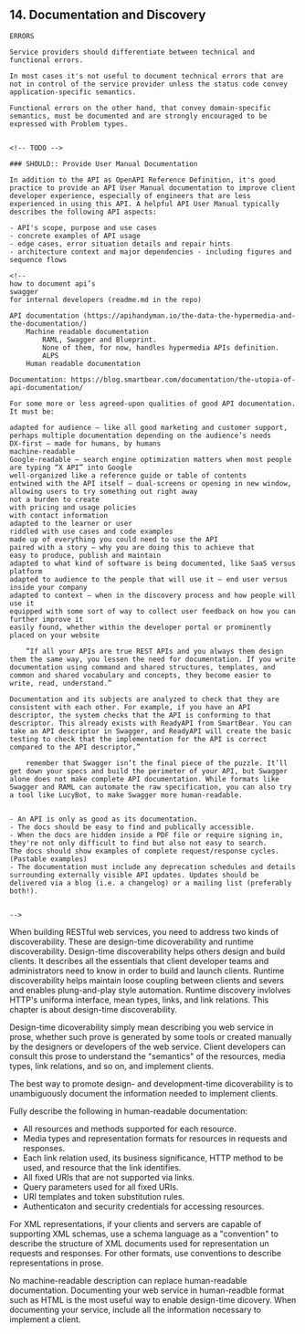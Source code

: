 ## 14. Documentation and Discovery

    ERRORS

    Service providers should differentiate between technical and functional errors.

    In most cases it's not useful to document technical errors that are not in control of the service provider unless the status code convey application-specific semantics.

    Functional errors on the other hand, that convey domain-specific semantics, must be documented and are strongly encouraged to be expressed with Problem types.


    <!-- TODO -->

    ### SHOULD:: Provide User Manual Documentation

    In addition to the API as OpenAPI Reference Definition, it's good practice to provide an API User Manual documentation to improve client developer experience, especially of engineers that are less experienced in using this API. A helpful API User Manual typically describes the following API aspects:

    - API's scope, purpose and use cases
    - concrete examples of API usage
    - edge cases, error situation details and repair hints
    - architecture context and major dependencies - including figures and sequence flows

    <!--
    how to document api’s
    swagger
    for internal developers (readme.md in the repo)

    API documentation (https://apihandyman.io/the-data-the-hypermedia-and-the-documentation/)
        Machine readable documentation
            RAML, Swagger and Blueprint.
            None of them, for now, handles hypermedia APIs definition.
            ALPS
        Human readable documentation

    Documentation: https://blog.smartbear.com/documentation/the-utopia-of-api-documentation/

    For some more or less agreed-upon qualities of good API documentation. It must be:

    adapted for audience — like all good marketing and customer support, perhaps multiple documentation depending on the audience’s needs
    DX-first — made for humans, by humans
    machine-readable
    Google-readable — search engine optimization matters when most people are typing “X API” into Google
    well-organized like a reference guide or table of contents
    entwined with the API itself — dual-screens or opening in new window, allowing users to try something out right away
    not a burden to create
    with pricing and usage policies
    with contact information
    adapted to the learner or user
    riddled with use cases and code examples
    made up of everything you could need to use the API
    paired with a story — why you are doing this to achieve that
    easy to produce, publish and maintain
    adapted to what kind of software is being documented, like SaaS versus platform
    adapted to audience to the people that will use it — end user versus inside your company
    adapted to context — when in the discovery process and how people will use it
    equipped with some sort of way to collect user feedback on how you can further improve it
    easily found, whether within the developer portal or prominently placed on your website

        “If all your APIs are true REST APIs and you always them design them the same way, you lessen the need for documentation. If you write documentation using command and shared structures, templates, and common and shared vocabulary and concepts, they become easier to write, read, understand.”

    Documentation and its subjects are analyzed to check that they are consistent with each other. For example, if you have an API descriptor, the system checks that the API is conforming to that descriptor. This already exists with ReadyAPI from SmartBear. You can take an API descriptor in Swagger, and ReadyAPI will create the basic testing to check that the implementation for the API is correct compared to the API descriptor,”

        remember that Swagger isn’t the final piece of the puzzle. It’ll get down your specs and build the perimeter of your API, but Swagger alone does not make complete API documentation. While formats like Swagger and RAML can automate the raw specification, you can also try a tool like LucyBot, to make Swagger more human-readable.


    - An API is only as good as its documentation.
    - The docs should be easy to find and publically accessible.
    - When the docs are hidden inside a PDF file or require signing in, they're not only difficult to find but also not easy to search.
    The docs should show examples of complete request/response cycles. (Pastable examples)
    - The documentation must include any deprecation schedules and details surrounding externally visible API updates. Updates should be delivered via a blog (i.e. a changelog) or a mailing list (preferably both!).


    -->

When building RESTful web services, you need to address two kinds of discoverability. These are design-time dicoverability and runtime discoverability.
Design-time discoverability helps others design and build clients. It describes all the essentials that client developer teams and administrators need to know in order to build and launch clients.
Runtime discoverability helps maintain loose coupling between clients and severs and enables plung-and-play style automation. Runtime discovery invlolves HTTP's uniforma interface, mean types, links, and link relations. This chapter is about design-time discoverability.

Design-time dicoverability simply mean describing you web service in prose, whether such prove is generated by some tools or created manually by the designers or developers of the web service. Client developers can consult this prose to understand the "semantics" of the resources, media types, link relations, and so on, and implement clients.

The best way to promote design- and development-time dicoverability is to unambiguously document the information needed to implement clients.

Fully describe the following in human-readable documentation:

- All resources and methods supported for each resource.
- Media types and representation formats for resources in requests and responses.
- Each link relation used, its business significance, HTTP method to be used, and resource that the link identifies.
- All fixed URIs that are not supported via links.
- Query parameters used for all fixed URIs.
- URI templates and token substitution rules.
- Authenticaton and security credentials for accessing resources.

For XML representations, if your clients and servers are capable of supporting XML schemas, use a schema language as a "convention" to describe the structure of XML documents used for representation un requests and responses. For other formats, use conventions to describe representations in prose.

No machine-readable description can replace human-readable documentation. Documenting your web service in human-readble format such as HTML is the most useful way to enable design-time dicovery. When documenting your service, include all the information necessary to implement a client.





